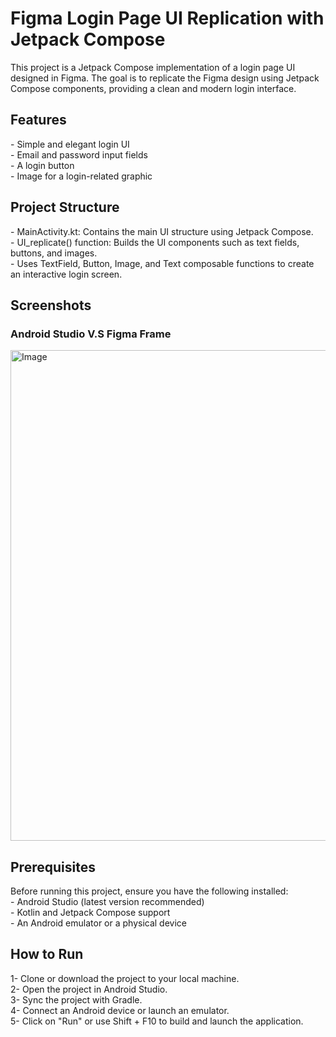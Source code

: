 <h1>Figma Login Page UI Replication with Jetpack Compose</h1>

This project is a Jetpack Compose implementation of a login page UI designed in Figma. The goal is to replicate the Figma design using Jetpack Compose components, providing a clean and modern login interface.<rb>

<h2>Features</h2>
- Simple and elegant login UI<br>
- Email and password input fields<br>
- A login button<br>
- Image for a login-related graphic<be>


<h2>Project Structure</h2>
- MainActivity.kt: Contains the main UI structure using Jetpack Compose.<br>
- UI_replicate() function: Builds the UI components such as text fields, buttons, and images.<br>
- Uses TextField, Button, Image, and Text composable functions to create an interactive login screen.<br>

<h2>Screenshots</h2>
<h3>Android Studio V.S Figma Frame</h3>
<img width="785" alt="Image" src="https://github.com/user-attachments/assets/057a9558-5c85-45ff-bc36-2dab6b627a53" />

<h2>Prerequisites</h2>
Before running this project, ensure you have the following installed:<br>
- Android Studio (latest version recommended)<br>
- Kotlin and Jetpack Compose support<br>
- An Android emulator or a physical device<br>

<h2>How to Run</h2>
1- Clone or download the project to your local machine.<br>
2- Open the project in Android Studio.<br>
3- Sync the project with Gradle.<br>
4- Connect an Android device or launch an emulator.<br>
5- Click on "Run" or use Shift + F10 to build and launch the application.<br>
